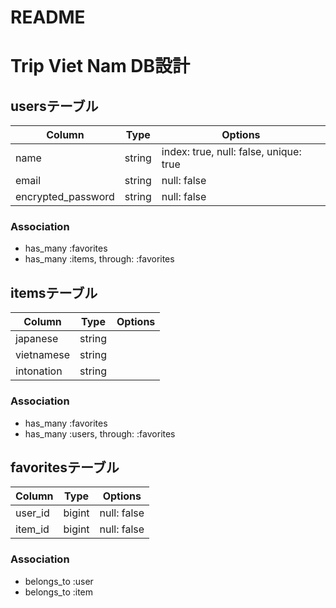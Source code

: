 # README

# Trip Viet Nam DB設計

## usersテーブル
|Column|Type|Options|
|------|----|-------|
|name|string|index: true, null: false, unique: true|
|email|string|null: false|
|encrypted_password|string|null: false|

### Association
- has_many :favorites
- has_many :items, through: :favorites

## itemsテーブル
|Column|Type|Options|
|------|----|-------|
|japanese|string||
|vietnamese|string||
|intonation|string||

### Association
- has_many :favorites
- has_many :users, through: :favorites

## favoritesテーブル
|Column|Type|Options|
|------|----|-------|
|user_id|bigint|null: false|
|item_id|bigint|null: false|

### Association
- belongs_to :user
- belongs_to :item
